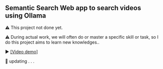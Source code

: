 ## Semantic Search Web app to search videos using Ollama

⚠️ This project not done yet.

⚠️ During actual work, we will often do or master a 
specific skill or task, so I do this project aims to 
learn new knowledges..

▶️ [[Video demo]](https://youtu.be/KMbVC_cVaUY)

🌼 updating . . .


